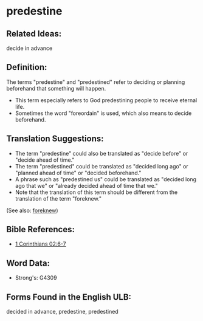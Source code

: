 # predestine

## Related Ideas:

decide in advance

## Definition:

The terms "predestine" and "predestined" refer to deciding or planning beforehand that something will happen.

* This term especially refers to God predestining people to receive eternal life.
* Sometimes the word "foreordain" is used, which also means to decide beforehand.

## Translation Suggestions:

* The term "predestine" could also be translated as "decide before" or "decide ahead of time."
* The term "predestined" could be translated as "decided long ago" or "planned ahead of time" or "decided beforehand."
* A phrase such as "predestined us" could be translated as "decided long ago that we" or "already decided ahead of time that we."
* Note that the translation of this term should be different from the translation of the term "foreknew."

(See also: [foreknew](../other/foreordain.md))

## Bible References:

* [1 Corinthians 02:6-7](rc://en/tn/help/1co/02/06)

## Word Data:

* Strong's: G4309

## Forms Found in the English ULB:

decided in advance, predestine, predestined


